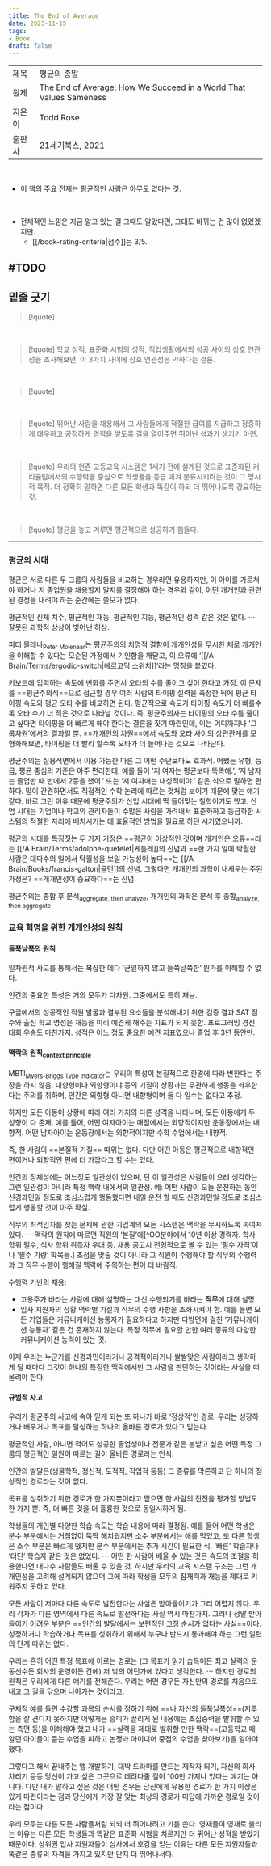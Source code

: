 ```yaml
---
title: The End of Average
date: 2023-11-15
tags:
- Book
draft: false
---
```


| | |
| --- | --- |
| 제목 | 평균의 종말 |
| 원제 | The End of Average: How We Succeed in a World That Values Sameness |
| 지은이 | Todd Rose |
| 출판사 | 21세기북스, 2021 |

<BR />

- 이 책의 주요 전제는 평균적인 사람은 아무도 없다는 것.

<BR />

- 전체적인 느낌은 지금 알고 있는 걸 그때도 알았다면, 그대도 바뀌는 건 많이 없었겠지만.
    - [[/book-rating-criteria|점수]]는 3/5.

#TODO
---

## 밑줄 긋기

> [!quote]

<BR />

> [!quote] 학교 성적, 표준화 시험의 성적, 직업생활에서의 성공 사이의 상호 연관성을 조사해보면, 이 3가지 사이에 상호 연관성은 약하다는 결론.

<BR />

> [!quote]

<BR />

> [!quote] 뛰어난 사람을 채용해서 그 사람들에게 적절한 급여를 지급하고 정중하게 대우하고 공정하게 경력을 쌓도록 길을 열어주면 뛰어난 성과가 생기기 마련.

<BR />

> [!quote] 우리의 현존 고등교육 시스템은 1세기 전에 설계된 것으로 표준화된 커리큘럼에서의 수행력을 중심으로 학생들을 등급 매겨 분류시키려는 것이 그 명시적 목적. 더 정확히 말하면 다른 모든 학생과 똑같이 하되 더 뛰어나도록 강요하는 것.

<BR />

> [!quote] 평균을 놓고 겨루면 평균적으로 성공하기 힘들다.

-------------------

### 평균의 시대
평균은 서로 다른 두 그룹의 사람들을 비교하는 경우라면 유용하지만, 이 아이를 가르쳐야 하거나 저 종업원을 채용할지 말지를 결정해야 하는 경우와 같이, 어떤 개개인과 관련된 결정을 내려야 하는 순간에는 쓸모가 없다.

평균적인 신체 치수, 평균적인 재능, 평균적인 지능, 평균적인 성격 같은 것은 없다. $\cdots$ 잘못된 과학적 상상이 빚어낸 허상.

피터 몰레나<sub>Peter Molenaar</sub>는 평균주의의 치명적 결함이 개개인성을 무시한 채로 개개인을 이해할 수 있다는 모순된 가정에서 기인함을 깨닫고, 이 오류에 ‘[[/A Brain/Terms/ergodic-switch|에르고딕 스위치]]‘라는 명칭을 붙였다. 

키보드에 입력하는 속도에 변화를 주면서 오타의 수를 줄이고 싶어 한다고 가정. 이 문제를 ==평균주의식==으로 접근할 경우 여러 사람의 타이핑 실력을 측정한 뒤에 평균 타이핑 속도와 평균 오타 수를 비교하면 된다. 평균적으로 속도가 타이핑 속도가 더 빠를수록 오타 수가 더 적은 것으로 나타날 것이다. 즉, 평균주의자는 타이핑의 오타 수를 줄이고 싶다면 타이핑을 더 빠르게 해야 한다는 결론을 짓기 마련인데, 이는 어디까지나 ‘그룹차원’에서의 결과일 뿐. ==개개인의 차원==에서 속도와 오타 사이의 상관관계를 모형화해보면, 타이핑을 더 빨리 할수록 오타가 더 늘어나는 것으로 나타난다.

평균주의는 실용적면에서 이용 가능한 다른 그 어떤 수단보다도 효과적. 어쨌든 유형, 등급, 평균 중심의 기준은 아주 편리한데, 예를 들어 ‘저 여자는 평균보다 똑똑해.’, ‘저 남자는 졸업반 때 반에서 2등을 했어.’ 또는 ‘저 여자애는 내성적이야.’ 같은 식으로 말하면 편하다. 말이 간견하면서도 직접적인 수학 논리에 따르는 것처럼 보이기 때문에 맞는 얘기 같다. 바로 그런 이유 때문에 평균주의가 산업 시대에 딱 들어맞는 철학이기도 했고. 산업 시대는 기업이나 학교의 관리자들이 수많은 사람을 가려내서 표준화하고 등급화한 시스템의 적절한 자리에 배치시키는 데 효율적인 방법을 필요로 하던 시기였으니까.

평균의 시대를 특징짓는 두 가지 가정은 ==평균이 이상적인 것이며 개개인은 오류==라는 [[/A Brain/Terms/adolphe-quetelet|케틀레]]의 신념과 ==한 가지 일에 탁월한 사람은 대다수의 일에서 탁월성을 보일 가능성이 높다==는 [[/A Brain/Books/francis-galton|골턴]]의 신념. 그렇다면 개개인의 과학이 내세우는 주된 가정은? ==개개인성이 중요하다==는 신념.

평균주의는 종합 후 분석<sub>aggregate, then analyze</sub>, 개개인의 과학은 분석 후 종합<sub>analyze, then aggregate</sub>


### 교육 혁명을 위한 개개인성의 원칙

#### 들쭉날쭉의 원칙
일차원적 사고를 통해서는 복잡한 데다 ‘균일하지 않고 들쭉날쭉한‘ 뭔가를 이해할 수 없다.

인간의 중요한 특성은 거의 모두가 다차원. 그중에서도 특히 재능.



구글에서의 성공적인 직원 발굴과 결부된 요소들을 분석해내기 위한 검증 결과 SAT 점수와 출신 학교 명성은 재능을 미리 예견케 해주는 지표가 되지 못함. 프로그래밍 경진 대회 우승도 마찬가지. 성적은 어느 정도 중요한 예견 지표였으나 졸업 후 3년 동안만.

#### 맥락의 원칙<sub>context principle</sub>
MBTI<sub>Myers-Briggs Type Indicator</sub>는 우리의 특성이 본질적으로 환경에 따라 변한다는 주장을 하지 않음. 내향형이나 외향형이냐 등의 기질이 상황과는 무관하게 행동을 좌우한다는 주의를 취하며, 인간은 외향형 아니면 내향형이며 둘 다 일수는 없다고 추정.

하지만 모든 아동이 상황에 따라 여러 가지의 다른 성격을 나타니며, 모든 아동에게 두 성향이 다 존재. 예를 들어, 어떤 여자아이는 매점에서는 외향적이지만 운동장에서는 내향적. 어떤 남자아이는 운동장에서는 외향적이지만 수학 수업에서는 내향적.

즉, 한 사람의 ==본질적 기질== 따위는 없다. 다만 어떤 아동은 평균적으로 내향적인 편이거나 외향적인 편에 더 가깝다고 할 수는 있다.

인간의 정체성에는 어느정도 일관성이 있으며, 단 이 일관성은 사람들이 으레 생각하는 그런 일관성이 아니라 특정 맥락 내에서의 일관성. 예: 어떤 사람이 오늘 운전하는 동안 신경과민일 정도로 조심스럽게 행동했다면 내일 운전 할 때도 신경과민일 정도로 조심스럽게 행동할 것이 아주 확실.

직무의 최적임자를 찾는 문제에 관한 기업계의 모든 시스템은 맥락을 무시하도록 짜여져 있다. $\cdots$ 맥락의 원칙에 따르면 직원의 ‘본질’에[^OO분야에서 10년 이상 경력자. 학사 학위 필수, 석사 학위 취득자 우대 등. 채용 공고시 전형적으로 볼 수 있는 ‘필수 자격’이나 ‘필수 기량’ 학목들.] 초점을 맞출 것이 아니라 그 직원이 수행해야 할 직무의 수행력과 그 직무 수행이 행해질 맥락에 주목하는 편이 더 바람직.

수행력 기반의 채용:
- 고용주가 바라는 사람에 대해 설명하는 대신 수행되기를 바라는 **직무**에 대해 설명
- 입사 지원자의 상황 맥락별 기질과 직무의 수행 사항을 조화시켜야 함. 예를 들면 모든 기업들은 커뮤니케이션 능통자가 필요하다고 하지만 다방면에 걸친 ‘커뮤니케이션 능통자’ 같은 건 존재하지 않는다. 특정 직무에 필요할 만한 여러 종류의 다양한 커뮤니케이션 능력이 있는 것.

이제 우리는 누군가를 신경과민이라거나 공격적이라거나 쌀쌀맞은 사람이라고 생각하게 될 때마다 그것이 하나의 특정한 맥락에서만 그 사람을 판단하는 것이라는 사실을 떠올려야 한다.

#### 규범적 사고
우리가 평균주의 사고에 속아 믿게 되는 또 하나가 바로 ‘정상적’인 경로. 우리는 성장하거나 배우거나 목표를 달성하는 하나의 올바른 경로가 있다고 믿는다.

평균적인 사람, 아니면 적어도 성공한 졸업생이나 전문가 같은 본받고 싶은 어떤 특정 그룹의 평균적인 일원이 따르는 길이 올바른 경로라는 인식.

인간의 발달은(생물학적, 정신적, 도적적, 직업적 등등) 그 종류를 막론하고 단 하나의 정상적인 경로라는 것이 없다.

목표를 성취하기 위한 경로가 한 가지뿐이라고 믿으면 한 사람의 진전을 평가할 방법도 한 가지 뿐. 즉, 더 빠른 것을 더 훌륭한 것으로 동일시하게 됨.

학생들의 개인별 다양한 학습 속도는 학습 내용에 따라 결정됨. 예를 들어 어떤 학생은 분수 부분에서는 거침없이 뚝딱 해치웠지만 소수 부분에서는 애를 먹었고, 또 다른 학생은 소수 부분은 빠르게 뗐지만 분수 부분에서는 추가 시간이 필요한 식. ‘빠른’ 학습자나 ‘더딘’ 학습자 같은 것은 없었다. $\cdots$ 어떤 한 사람이 배울 수 있는 것은 속도의 조절을 허용한다면 대다수 사람들도 배울 수 있을 것. 하지만 우리의 교육 시스템 구조는 그런 개개인성을 고려해 설계되지 않으며 그에 따라 학생들 모두의 잠재력과 재능을 제대로 키워주지 못하고 있다.

모든 사람이 저마다 다른 속도로 발전한다는 사실은 받아들이기가 그리 어렵지 않다. 우리 각자가 다른 영역에서 다른 속도로 발전하다는 사실 역시 마찬가지. 그러나 정말 받아들이기 어려운 부분은 ==인간의 발달에서는 보편적인 고정 순서가 없다는 사실==이다. 성정하거나 학습하거나 목표를 성취하기 위해서 누구나 반드시 통과해야 하는 그런 일련의 단계 따위는 없다.

우리는 흔히 어떤 특정 목표에 이르는 경로는 (그 목표가 읽기 습득이든 최고 실력의 운동선수든 회사의 운영이든 간에) 저 밖의 어딘가에 있다고 생각한다. $\cdots$ 하지만 경로의 원칙은 우리에게 다른 얘기를 전해준다. 우리는 어떤 경우든 자신만의 경로를 처음으로 내고 그 길을 닦으며 나아가는 것이라고.

구체적 예를 들면 수강할 과목의 순서를 정하기 위해 ==나 자신의 들쭉날쭉성==(지루함을 잘 견디지 못하지만 어떻게든 흥미가 끌리게 된 내용에는 초집중력을 발휘할 수 있는 측면 등)을 이해해야 했고 내가 ==실력을 제대로 발휘할 만한 맥락==(고등학교 때 알던 아이들이 듣는 수업을 피하고 논쟁과 아이디어 중점의 수업을 찾아보기)을 알아야 했다.

그렇다고 해서 끝내주는 앱 개발하기, 대박 드라마를 만드는 제작자 되기, 자신의 회사 차리기 등등 당신이 가고 싶은 그곳으로 데려다줄 길이 100만 가지나 있다는 얘기는 아니다. 다만 내가 말하고 싶은 것은 어떤 경우든 당신에게 유용한 경로가 한 가지 이상은 있게 마련이라는 점과 당신에게 가장 잘 맞는 최상의 경로가 미답에 가까운 경로일 것이라는 점이다.

우리 모두는 다른 모든 사람들처럼 되되 더 뛰어나려고 기를 쓴다. 영재들이 영재로 불리는 이유는 다른 모든 학생들과 똑같은 표준화 시험을 치르지만 더 뛰어난 성적을 받았기 때문이다. 상위권 입사 지원자들이 심사에서 호감을 얻는 이유는 다른 모든 지원자들과 똑같은 종류의 자격을 가지고 있지만 단지 더 뛰어나서다.